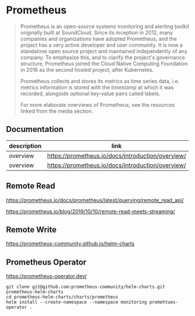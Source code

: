 # Prometheus

> Prometheus is an open-source systems monitoring and alerting toolkit originally built at SoundCloud. Since its
> inception in 2012, many companies and organizations have adopted Prometheus, and the project has a very active
> developer and user community. It is now a standalone open source project and maintained independently of any company.
> To emphasize this, and to clarify the project's governance structure, Prometheus joined the Cloud Native Computing
> Foundation in 2016 as the second hosted project, after Kubernetes.
>
> Prometheus collects and stores its metrics as time series data, i.e. metrics information is stored with the timestamp
> at which it was recorded, alongside optional key-value pairs called labels.
>
> For more elaborate overviews of Prometheus, see the resources linked from the media section.

## Documentation

| description | link                                              |
|-------------|---------------------------------------------------|
| overview    | https://prometheus.io/docs/introduction/overview/ |
| overview    | https://prometheus.io/docs/introduction/overview/ |

## Remote Read

<https://prometheus.io/docs/prometheus/latest/querying/remote_read_api/>

<https://prometheus.io/blog/2019/10/10/remote-read-meets-streaming/>

## Remote Write

<https://prometheus-community.github.io/helm-charts>

## Prometheus Operator

<https://prometheus-operator.dev/>

```shell
git clone git@github.com:prometheus-community/helm-charts.git prometheus-helm-charts
cd prometheus-helm-charts/charts/prometheus
helm install --create-namespace --namespace monitoring promehtues-operator .
```